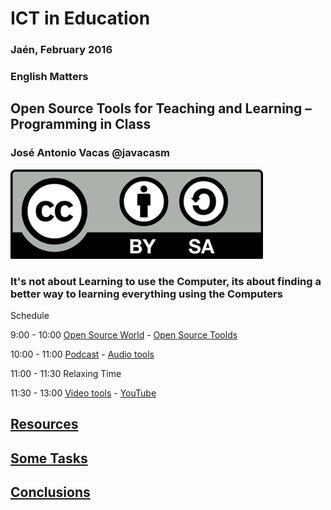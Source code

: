 # ICT in Education

### Jaén, February 2016

### English Matters

## Open Source Tools for Teaching and Learning – Programming in Class

### José Antonio Vacas @javacasm

![./Licencia CC.png](./images/Licencia_CC.png)

### It's not about Learning to use the Computer, its about finding a better way to learning everything using the Computers



Schedule

   9:00 - 10:00  [Open Source World](./OpenSourceWorld.md) -  [Open Source Toolds](./OpenSourceTools.md)

  10:00 - 11:00  [Podcast](./Podcast.md) - [Audio tools](./audioTools.md)

  11:00 - 11:30  Relaxing Time

  11:30 - 13:00  [Video tools](./Video.md) - [YouTube](./youtube.md)

## [Resources](./resources.md)

## [Some Tasks](./task.md)

## [Conclusions](./conclusions.md)
